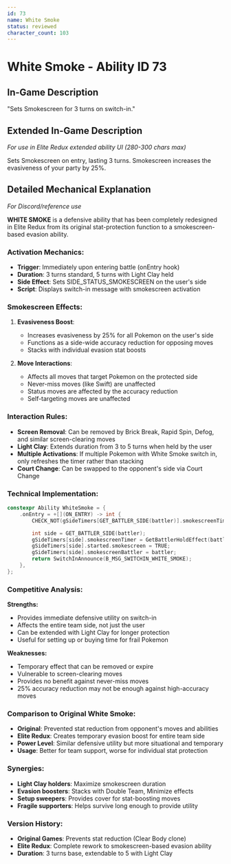 ```yaml
---
id: 73
name: White Smoke
status: reviewed
character_count: 103
---
```


# White Smoke - Ability ID 73

## In-Game Description
"Sets Smokescreen for 3 turns on switch-in."

## Extended In-Game Description
*For use in Elite Redux extended ability UI (280-300 chars max)*

Sets Smokescreen on entry, lasting 3 turns. Smokescreen increases the evasiveness of your party by 25%.

## Detailed Mechanical Explanation
*For Discord/reference use*

**WHITE SMOKE** is a defensive ability that has been completely redesigned in Elite Redux from its original stat-protection function to a smokescreen-based evasion ability.

### Activation Mechanics:
- **Trigger**: Immediately upon entering battle (onEntry hook)
- **Duration**: 3 turns standard, 5 turns with Light Clay held
- **Side Effect**: Sets SIDE_STATUS_SMOKESCREEN on the user's side
- **Script**: Displays switch-in message with smokescreen activation

### Smokescreen Effects:
1. **Evasiveness Boost**:
   - Increases evasiveness by 25% for all Pokemon on the user's side
   - Functions as a side-wide accuracy reduction for opposing moves
   - Stacks with individual evasion stat boosts

2. **Move Interactions**:
   - Affects all moves that target Pokemon on the protected side
   - Never-miss moves (like Swift) are unaffected
   - Status moves are affected by the accuracy reduction
   - Self-targeting moves are unaffected

### Interaction Rules:
- **Screen Removal**: Can be removed by Brick Break, Rapid Spin, Defog, and similar screen-clearing moves
- **Light Clay**: Extends duration from 3 to 5 turns when held by the user
- **Multiple Activations**: If multiple Pokemon with White Smoke switch in, only refreshes the timer rather than stacking
- **Court Change**: Can be swapped to the opponent's side via Court Change

### Technical Implementation:
```c
constexpr Ability WhiteSmoke = {
    .onEntry = +[](ON_ENTRY) -> int {
        CHECK_NOT(gSideTimers[GET_BATTLER_SIDE(battler)].smokescreenTimer)

        int side = GET_BATTLER_SIDE(battler);
        gSideTimers[side].smokescreenTimer = GetBattlerHoldEffect(battler, TRUE) == ITEM_LIGHT_CLAY ? SCREEN_DURATION : SCREEN_DURATION_SHORT;
        gSideTimers[side].started.smokescreen = TRUE;
        gSideTimers[side].smokescreenBattler = battler;
        return SwitchInAnnounce(B_MSG_SWITCHIN_WHITE_SMOKE);
    },
};
```

### Competitive Analysis:
**Strengths:**
- Provides immediate defensive utility on switch-in
- Affects the entire team side, not just the user
- Can be extended with Light Clay for longer protection
- Useful for setting up or buying time for frail Pokemon

**Weaknesses:**
- Temporary effect that can be removed or expire
- Vulnerable to screen-clearing moves
- Provides no benefit against never-miss moves
- 25% accuracy reduction may not be enough against high-accuracy moves

### Comparison to Original White Smoke:
- **Original**: Prevented stat reduction from opponent's moves and abilities
- **Elite Redux**: Creates temporary evasion boost for entire team side
- **Power Level**: Similar defensive utility but more situational and temporary
- **Usage**: Better for team support, worse for individual stat protection

### Synergies:
- **Light Clay holders**: Maximize smokescreen duration
- **Evasion boosters**: Stacks with Double Team, Minimize effects
- **Setup sweepers**: Provides cover for stat-boosting moves
- **Fragile supporters**: Helps survive long enough to provide utility

### Version History:
- **Original Games**: Prevents stat reduction (Clear Body clone)
- **Elite Redux**: Complete rework to smokescreen-based evasion ability
- **Duration**: 3 turns base, extendable to 5 with Light Clay